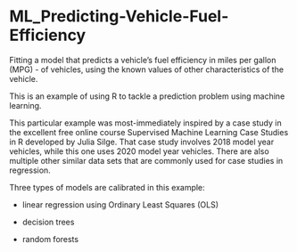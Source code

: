 # ML_Predicting-Vehicle-Fuel-Efficiency
Fitting a model that predicts a vehicle’s fuel efficiency in miles per gallon (MPG) - of vehicles, using the known values of other characteristics of the vehicle.

This is an example of using R to tackle a prediction problem using machine learning.

This particular example was most-immediately inspired by a case study in the excellent free online course Supervised Machine Learning Case Studies in R developed by Julia Silge. That case study involves 2018 model year vehicles, while this one uses 2020 model year vehicles. There are also multiple other similar data sets that are commonly used for case studies in regression.

Three types of models are calibrated in this example:

- linear regression using Ordinary Least Squares (OLS)

- decision trees

- random forests